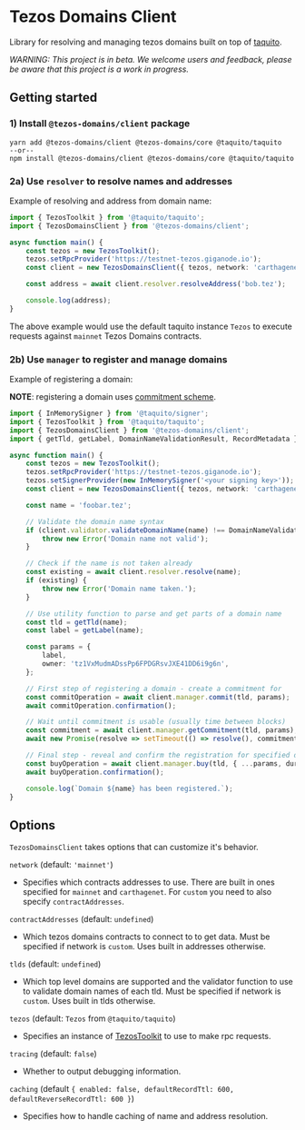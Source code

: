 # Tezos Domains Client

Library for resolving and managing tezos domains built on top of [taquito](https://tezostaquito.io/).

_WARNING: This project is in beta. We welcome users and feedback, please be aware that this project is a work in progress._

## Getting started

### 1) Install `@tezos-domains/client` package

```
yarn add @tezos-domains/client @tezos-domains/core @taquito/taquito
--or--
npm install @tezos-domains/client @tezos-domains/core @taquito/taquito
```

### 2a) Use `resolver` to resolve names and addresses

Example of resolving and address from domain name:

```ts
import { TezosToolkit } from '@taquito/taquito';
import { TezosDomainsClient } from '@tezos-domains/client';

async function main() {
    const tezos = new TezosToolkit();
    tezos.setRpcProvider('https://testnet-tezos.giganode.io');
    const client = new TezosDomainsClient({ tezos, network: 'carthagenet', caching: { enabled: true } });

    const address = await client.resolver.resolveAddress('bob.tez');

    console.log(address);
}
```

The above example would use the default taquito instance `Tezos` to execute requests against `mainnet` Tezos Domains contracts.

### 2b) Use `manager` to register and manage domains

Example of registering a domain:

**NOTE**: registering a domain uses [commitment scheme](https://en.wikipedia.org/wiki/Commitment_scheme).

```ts
import { InMemorySigner } from '@taquito/signer';
import { TezosToolkit } from '@taquito/taquito';
import { TezosDomainsClient } from '@tezos-domains/client';
import { getTld, getLabel, DomainNameValidationResult, RecordMetadata } from '@tezos-domains/core';

async function main() {
    const tezos = new TezosToolkit();
    tezos.setRpcProvider('https://testnet-tezos.giganode.io');
    tezos.setSignerProvider(new InMemorySigner('<your signing key>'));
    const client = new TezosDomainsClient({ tezos, network: 'carthagenet' });

    const name = 'foobar.tez';

    // Validate the domain name syntax
    if (client.validator.validateDomainName(name) !== DomainNameValidationResult.VALID) {
        throw new Error('Domain name not valid');
    }

    // Check if the name is not taken already
    const existing = await client.resolver.resolve(name);
    if (existing) {
        throw new Error('Domain name taken.');
    }

    // Use utility function to parse and get parts of a domain name
    const tld = getTld(name);
    const label = getLabel(name);

    const params = {
        label,
        owner: 'tz1VxMudmADssPp6FPDGRsvJXE41DD6i9g6n',
    };

    // First step of registering a domain - create a commitment for
    const commitOperation = await client.manager.commit(tld, params);
    await commitOperation.confirmation();

    // Wait until commitment is usable (usually time between blocks)
    const commitment = await client.manager.getCommitment(tld, params);
    await new Promise(resolve => setTimeout(() => resolve(), commitment.usableFrom.getTime() - Date.now()));

    // Final step - reveal and confirm the registration for specified duration in days
    const buyOperation = await client.manager.buy(tld, { ...params, duration: 365, address: 'tz1VxMudmADssPp6FPDGRsvJXE41DD6i9g6n', data: new RecordMetadata() });
    await buyOperation.confirmation();

    console.log(`Domain ${name} has been registered.`);
}
```

## Options

`TezosDomainsClient` takes options that can customize it's behavior.

`network` (default: `'mainnet'`)

-   Specifies which contracts addresses to use. There are built in ones specified for `mainnet` and `carthagenet`. For `custom` you need to also specify `contractAddresses`.

`contractAddresses` (default: `undefined`)

-   Which tezos domains contracts to connect to to get data. Must be specified if network is `custom`. Uses built in addresses otherwise.

`tlds` (default: `undefined`)

-   Which top level domains are supported and the validator function to use to validate domain names of each tld. Must be specified if network is `custom`. Uses built in tlds otherwise.

`tezos` (default: `Tezos` from `@taquito/taquito`)

-   Specifies an instance of [TezosToolkit](https://tezostaquito.io/typedoc/classes/_taquito_taquito.tezostoolkit.html) to use to make rpc requests.

`tracing` (default: `false`)

-   Whether to output debugging information.

`caching` (default `{ enabled: false, defaultRecordTtl: 600, defaultReverseRecordTtl: 600 }`)

-   Specifies how to handle caching of name and address resolution.
